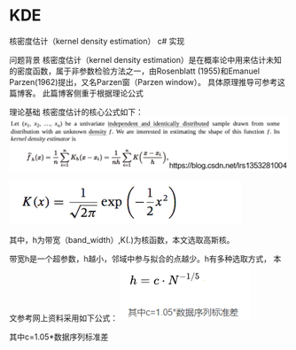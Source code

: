 # KDE
核密度估计（kernel density estimation） c# 实现


问题背景
核密度估计（kernel density estimation）是在概率论中用来估计未知的密度函数，属于非参数检验方法之一，由Rosenblatt (1955)和Emanuel Parzen(1962)提出，又名Parzen窗（Parzen window）。
具体原理推导可参考这篇博客。
此篇博客侧重于根据理论公式 
 
理论基础
核密度估计的核心公式如下：
![avatar](https://github.com/zluckymn/KDE/blob/main/1.png)


![avatar](https://github.com/zluckymn/KDE/blob/main/2.png)

其中，h为带宽（band_width）,K(.)为核函数，本文选取高斯核。


带宽h是一个超参数，h越小，邻域中参与拟合的点越少。h有多种选取方式，
本文参考网上资料采用如下公式：
![avatar](https://github.com/zluckymn/KDE/blob/main/3.png)


其中c=1.05*数据序列标准差
